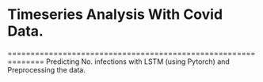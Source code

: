# Timeseries Analysis With Covid Data. 
==============================================================
Predicting No. infections with LSTM (using Pytorch) and Preprocessing the data.